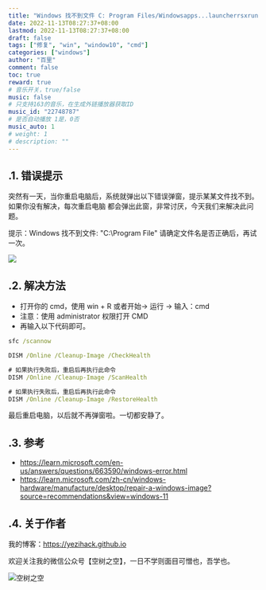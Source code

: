 ```yaml
---
title: "Windows 找不到文件 C: Program Files/Windowsapps...launcherrsxruntime.exe，请确定文件名是否正确后，再试一次"
date: 2022-11-13T08:27:37+08:00
lastmod: 2022-11-13T08:27:37+08:00
draft: false
tags: ["修复", "win", "window10", "cmd"]
categories: ["windows"]
author: "百里"
comment: false
toc: true
reward: true
# 音乐开关，true/false
music: false
# 只支持163的音乐，在生成外链播放器获取ID
music_id: "22748787"
# 是否自动播放 1是，0否
music_auto: 1
# weight: 1
# description: ""
---
```


## .1. 错误提示

突然有一天，当你重启电脑后，系统就弹出以下错误弹窗，提示某某文件找不到。如果你没有解决，每次重启电脑
都会弹出此窗，非常讨厌，今天我们来解决此问题。

提示：Windows 找不到文件: "C:\\Program File\" 请确定文件名是否正确后，再试一次。

![](https://cdn.jsdelivr.net/gh/yezihack/assets/b/tasks-20221113083110)

## .2. 解决方法

- 打开你的 cmd，使用 win + R 或者开始-> 运行 -> 输入：cmd
- 注意：使用 administrator 权限打开 CMD
- 再输入以下代码即可。

```cmd
sfc /scannow

DISM /Online /Cleanup-Image /CheckHealth

# 如果执行失败后，重启后再执行此命令
DISM /Online /Cleanup-Image /ScanHealth

# 如果执行失败后，重启后再执行此命令
DISM /Online /Cleanup-Image /RestoreHealth
```

最后重启电脑，以后就不再弹窗啦。一切都安静了。

## .3. 参考

- <https://learn.microsoft.com/en-us/answers/questions/663590/windows-error.html>
- <https://learn.microsoft.com/zh-cn/windows-hardware/manufacture/desktop/repair-a-windows-image?source=recommendations&view=windows-11>

## .4. 关于作者

我的博客：<https://yezihack.github.io>

欢迎关注我的微信公众号【空树之空】，一日不学则面目可憎也，吾学也。

![空树之空](https://cdn.jsdelivr.net/gh/yezihack/assets/b/20210122112114.png?imageslim)
